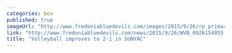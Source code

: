```yaml
---
categories: box
published: true
imageUrl: "http://www.fredoniabluedevils.com/images/2015/9/26/rp_primary_DSC_4786.JPG"
link: "http://www.fredoniabluedevils.com/news/2015/9/26/WVB_0926154055.aspx"
title: "Volleyball improves to 2-1 in SUNYAC"
---
```


